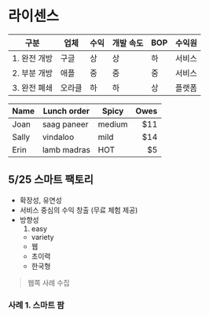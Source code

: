 # 라이센스

구분        | 업체     | 수익     | 개발 속도 |BOP | 수익원
-----------| ------- | ------- | ----|-----| ----:
1. 완전 개방 | 구글     | 상       | 상 | 하 | 서비스
2. 부분 개방 | 애플 | 중       | 중 | 중 | 서비스
3. 완전 폐쇄 | 오라클    | 하       | 하 | 상 | 플랫폼




Name | Lunch order | Spicy      | Owes
---- | ----------- | ---------- | ----:
Joan | saag paneer | medium     | $11
Sally| vindaloo    | mild       | $14
Erin | lamb madras | HOT        | $5

## 5/25 스마트 팩토리
  - 확장성, 유연성
  - 서비스 중심의 수익 창출 (무료 체험 제공)
  - 방향성
    1. easy
    -  variety
    - 웹
    - 초이력
    - 한국형

> 웹쪽 사례 수집

### 사례 1. 스마트 팜
